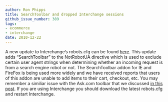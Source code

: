 ```yaml
---
author: Ron Phipps
title: SearchToolbar and dropped Interchange sessions
github_issue_number: 389
tags:
- ecommerce
- interchange
date: 2010-12-22
---
```




A new update to Interchange’s robots.cfg can be found [here](https://raw.githubusercontent.com/interchange/interchange/master/dist/robots.cfg). This update adds “SearchToolbar” to the NotRobotUA directive which is used to exclude certain user agent strings when determining whether an incoming request is from a search engine robot or not. The SearchToolbar addon for IE and FireFox is being used more widely and we have received reports that users of this addon are unable to add items to their cart, checkout, etc. You may remember a similiar issue with the Ask.com toolbar that we discussed [in this post](/blog/2009/11/dropped-sessions-when-askcom-toolbar-is/). If you are using Interchange you should download the latest robots.cfg and restart Interchange.


